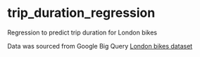 # trip_duration_regression
Regression to predict trip duration for London bikes

Data was sourced from Google Big Query [London bikes dataset](https://console.cloud.google.com/bigquery?ws=!1m4!1m3!3m2!1sbigquery-public-data!2slondon_bicycles) 
